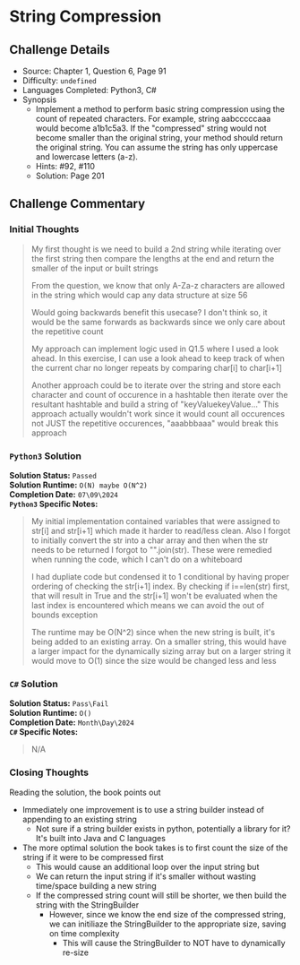 # String Compression

## Challenge Details

- Source: Chapter 1, Question 6, Page 91
- Difficulty: `undefined`
- Languages Completed: Python3, C#
- Synopsis
  - Implement a method to perform basic string compression using the count of repeated characters. For example, string aabcccccaaa would become a1b1c5a3. If the "compressed" string would not become smaller than the original string, your method should return the original string. You can assume the string has only uppercase and lowercase letters (a-z).
  - Hints: #92, #110
  - Solution: Page 201

## Challenge Commentary

### Initial Thoughts

> My first thought is we need to build a 2nd string while iterating over the first string then compare the lengths at the end and return the smaller of the input or built strings
>
> From the question, we know that only A-Za-z characters are allowed in the string which would cap any data structure at size 56
>
> Would going backwards benefit this usecase? I don't think so, it would be the same forwards as backwards since we only care about the repetitive count
>
> My approach can implement logic used in Q1.5 where I used a look ahead. In this exercise, I can use a look ahead to keep track of when the current char no longer repeats by comparing char[i] to char[i+1]
>
> Another approach could be to iterate over the string and store each character and count of occurence in a hashtable then iterate over the resultant hashtable and build a string of "keyValuekeyValue..."
>This approach actually wouldn't work since it would count all occurences not JUST the repetitive occurences, "aaabbbaaa" would break this approach

### `Python3` Solution

**Solution Status:** `Passed`\
**Solution Runtime:** `O(N) maybe O(N^2)`\
**Completion Date:** `07\09\2024`\
**`Python3` Specific Notes:**
> My initial implementation contained variables that were assigned to str[i] and str[i+1] which made it harder to read/less clean. Also I forgot to initially convert the str into a char array and then when the str needs to be returned I forgot to "".join(str). These were remedied when running the code, which I can't do on a whiteboard
> 
> I had dupliate code but condensed it to 1 conditional by having proper ordering of checking the str[i+1] index. By checking if i==len(str) first, that will result in True and the str[i+1] won't be evaluated when the last index is encountered which means we can avoid the out of bounds exception
>
> The runtime may be O(N^2) since when the new string is built, it's being added to an existing array. On a smaller string, this would have a larger impact for the dynamically sizing array but on a larger string it would move to O(1) since the size would be changed less and less

### `C#` Solution

**Solution Status:** `Pass\Fail`\
**Solution Runtime:** `O()`\
**Completion Date:** `Month\Day\2024`\
**`C#` Specific Notes:**
> N/A

### Closing Thoughts

Reading the solution, the book points out

- Immediately one improvement is to use a string builder instead of appending to an existing string
  - Not sure if a string builder exists in python, potentially a library for it? It's built into Java and C languages
- The more optimal solution the book takes is to first count the size of the string if it were to be compressed first
  - This would cause an additional loop over the input string but
  - We can return the input string if it's smaller without wasting time/space building a new string
  - If the compressed string count will still be shorter, we then build the string with the StringBuilder
    - However, since we know the end size of the compressed string, we can initiliaze the StringBuilder to the appropriate size, saving on time complexity
      - This will cause the StringBuilder to NOT have to dynamically re-size